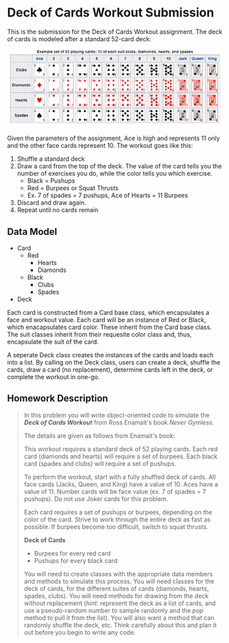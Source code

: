 # Deck of Cards Workout Submission
This is the submission for the Deck of Cards Workout assignment. The deck of cards is modeled after a standard 52-card deck:

![Standard 52-Card Deck](https://github.com/markaleptic/fin-5350/blob/master/Deck%20of%20Cards%20Workout/stdDeck.PNG)

Given the parameters of the assignment, Ace is high and represents 11 only and the other face cards represent 10. The workout goes like this:
1. Shuffle a standard deck
2. Draw a card from the top of the deck. The value of the card tells you the number of exercises you do, while the color tells you which exercise.
    - Black = Pushups
    - Red = Burpees or Squat Thrusts
    - Ex. 7 of spades = 7 pushups, Ace of Hearts = 11 Burpees
3. Discard and draw again.
4. Repeat until no cards remain


## Data Model
- Card
  - Red
    - Hearts
    - Diamonds
  - Black
    - Clubs
    - Spades
- Deck


Each card is constructed from a Card base class, which encapsulates a face and workout value. Each card will be 
an instance of Red or Black, which enacapsulates card color. These inherit from the Card base class. The suit 
classes inherit from their requesite color class and, thus, encapsulate the suit of the card.

A seperate Deck class creates the instances of the cards and loads each into a list. By calling on the Deck class, users can create a deck, shuffle the cards, draw a card (no replacement), determine cards left in the deck, or complete the workout in one-go.



## Homework Description
>In this problem you will write object-oriented code to simulate the ***Deck of Cards Workout*** from Ross
>Enamait's book *Never Gymless*.
>
>The details are given as follows from Enamait's book:
>
>This workout requires a standard deck of 52 playing cards. Each red card (diamonds and hearts) will require a set
>of burpees. Each black card (spades and clubs) will require a set of pushups.
>
>To perform the workout, start with a fully shuffled deck of cards. All face cards (Jacks, Queen, and King) have a
>value of 10. Aces have a value of 11. Number cards will be face value (ex. 7 of spades = 7 pushups). Do not use
>Joker cards for this problem.
>
>Each card requires a set of pushups or burpees, depending on the color of the card. Strive to work through the
>entire deck as fast as possible. If burpees become too difficult, switch to squat thrusts. 
>
>**Deck of Cards**
>
>- Burpees for every red card
>- Pushups for every black card
>
>You will need to create classes with the appropriate data members and methods to simulate this process. You will
>need classes for the deck of cards, for the different suites of cards (diamonds, hearts, spades, clubs). You
>will need methods for drawing from the deck without replacement (*hint:* represent the deck as a list of
>cards, and use a pseudo-random number to sample randomly and the *pop* method to pull it from the list). You will
>also want a method that can randomly shuffle the deck, etc. Think carefully about this and plan it out before
>you begin to write any code.

